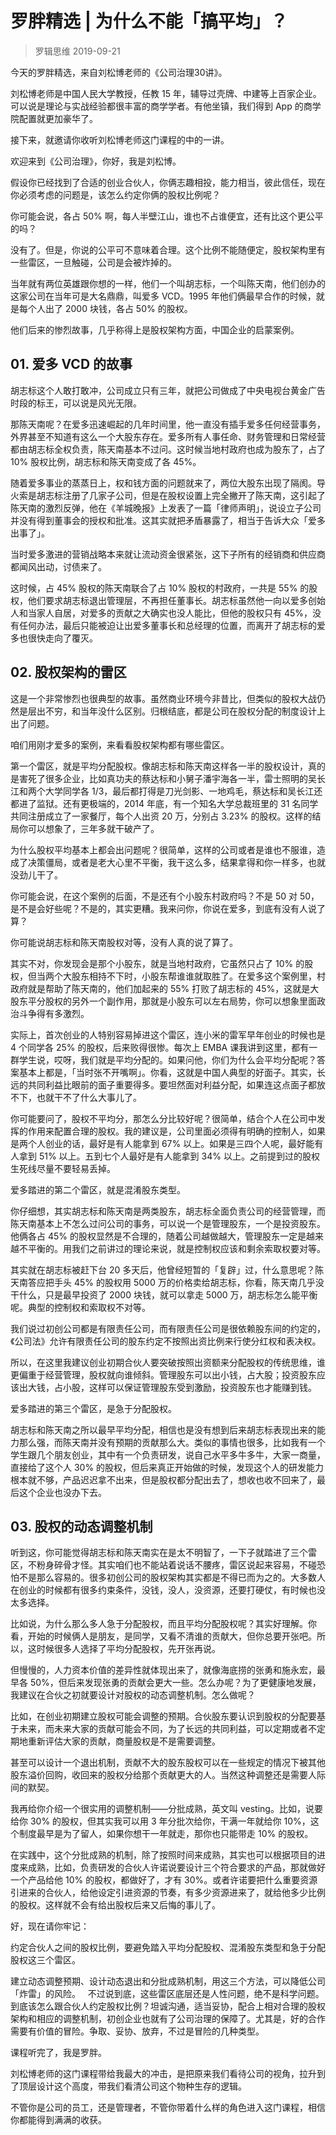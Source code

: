 # 罗胖精选 | 为什么不能「搞平均」？
> 罗辑思维
2019-09-21

今天的罗胖精选，来自刘松博老师的《公司治理30讲》。

刘松博老师是中国人民大学教授，任教 15 年，辅导过壳牌、中建等上百家企业。可以说是理论与实战经验都很丰富的商学学者。有他坐镇，我们得到 App 的商学院配置就更加豪华了。

接下来，就邀请你收听刘松博老师这门课程的中的一讲。

欢迎来到《公司治理》，你好，我是刘松博。

假设你已经找到了合适的创业合伙人，你俩志趣相投，能力相当，彼此信任，现在你必须考虑的问题是，该怎么约定你俩的股权比例呢？

你可能会说，各占 50% 啊，每人半壁江山，谁也不占谁便宜，还有比这个更公平的吗？

没有了。但是，你说的公平可不意味着合理。这个比例不能随便定，股权架构里有一些雷区，一旦触碰，公司是会被炸掉的。

当年就有两位英雄跟你想的一样，他们一个叫胡志标，一个叫陈天南，他们创办的这家公司在当年可是大名鼎鼎，叫爱多 VCD。1995 年他们俩最早合作的时候，就是每个人出了 2000 块钱，各占 50% 的股权。

他们后来的惨烈故事，几乎称得上是股权架构方面，中国企业的启蒙案例。

## 01. 爱多 VCD 的故事

胡志标这个人敢打敢冲，公司成立只有三年，就把公司做成了中央电视台黄金广告时段的标王，可以说是风光无限。

那陈天南呢？在爱多迅速崛起的几年时间里，他一直没有插手爱多任何经营事务，外界甚至不知道有这么一个大股东存在。爱多所有人事任命、财务管理和日常经营都由胡志标全权负责，陈天南基本不过问。这时候当地村政府也成为股东了，占了 10% 股权比例，胡志标和陈天南变成了各 45%。

随着爱多事业的蒸蒸日上，权和钱方面的问题就来了，两位大股东出现了隔阂。导火索是胡志标注册了几家子公司，但是在股权设置上完全撇开了陈天南，这引起了陈天南的激烈反弹，他在《羊城晚报》上发表了一篇「律师声明」，说设立子公司并没有得到董事会的授权和批准。这其实就把矛盾暴露了，相当于告诉大众「爱多出事了」。

当时爱多激进的营销战略本来就让流动资金很紧张，这下子所有的经销商和供应商都闻风出动，讨债来了。

这时候，占 45% 股权的陈天南联合了占 10% 股权的村政府，一共是 55% 的股权，他们要求胡志标退出管理层，不再担任董事长。胡志标虽然他一向以爱多创始人和当家人自居，对爱多的贡献之大确实也没人能比，但他的股权只有 45%，没有任何办法，最后只能被迫让出爱多董事长和总经理的位置，而离开了胡志标的爱多也很快走向了覆灭。

## 02. 股权架构的雷区

这是一个非常惨烈也很典型的故事。虽然商业环境今非昔比，但类似的股权大战仍然是层出不穷，和当年没什么区别。归根结底，都是公司在股权分配的制度设计上出了问题。

咱们用刚才爱多的案例，来看看股权架构都有哪些雷区。

第一个雷区，就是平均分配股权。像胡志标和陈天南这样各一半的股权设计，真的是害死了很多企业，比如真功夫的蔡达标和小舅子潘宇海各一半，雷士照明的吴长江和两个大学同学各 1/3，最后都打得是刀光剑影、一地鸡毛，蔡达标和吴长江还都进了监狱。还有更极端的，2014 年底，有一个知名大学总裁班里的 31 名同学共同注册成立了一家餐厅，每个人出资 20 万，分别占 3.23% 的股权。这样的结局你可以想象了，三年多就干破产了。

为什么股权平均基本上都会出问题呢？很简单，这样的公司或者是谁也不服谁，造成了决策僵局，或者是老大心里不平衡，我干这么多，结果拿得和你一样多，也就没劲儿干了。

你可能会说，在这个案例的后面，不是还有个小股东村政府吗？不是 50 对 50，是不是会好些呢？不是的，其实更糟。我来问你，你说在爱多，到底有没有人说了算？

你可能说胡志标和陈天南股权对等，没有人真的说了算了。

其实不对，你发现会是那个小股东，就是当地村政府，它虽然只占了 10% 的股权，但当两个大股东相持不下时，小股东帮谁谁就取胜了。在爱多这个案例里，村政府就是帮助了陈天南的，他们加起来的 55% 打败了胡志标的 45%，这就是大股东平分股权的另外一个副作用，那就是小股东可以左右局势，你可以想象里面政治斗争得有多激烈。

实际上，首次创业的人特别容易掉进这个雷区，连小米的雷军早年创业的时候也是 4 个同学各 25% 的股权，后来败得很惨。每次上 EMBA 课我讲到这里，都有一群学生说，哎呀，我们就是平均分配的。如果问他，你们为什么会平均分配呢？答案基本上都是，「当时张不开嘴啊」。你看，这就是中国人典型的好面子。其实，长远的共同利益比眼前的面子重要得多。要坦然面对利益分配，如果连这点面子都放不下，也就干不了什么大事儿了。

你可能要问了，股权不平均分，那怎么分比较好呢？很简单，结合个人在公司中发挥的作用来配置合理的股权。我的建议是，公司里面必须得有明确的控制人，如果是两个人创业的话，最好是有人能拿到 67% 以上。如果是三四个人呢，最好能有人拿到 51% 以上。五到七个人最好是有人能拿到 34% 以上。之前提到过的股权生死线尽量不要轻易丢掉。

爱多踏进的第二个雷区，就是混淆股东类型。

你仔细想，其实胡志标和陈天南是两类股东，胡志标全面负责公司的经营管理，而陈天南基本上不怎么过问公司的事务，可以说一个是管理股东，一个是投资股东。他俩各占 45% 的股权显然是不合理的，随着公司越做越大，管理股东一定是越来越不平衡的。用我们之前讲过的理论来说，就是控制权应该和剩余索取权要对等。

其实就在胡志标被赶下台 20 多天后，他曾经短暂的「复辟」过，什么意思呢？陈天南答应把手头 45% 的股权用 5000 万的价格卖给胡志标，你看，陈天南几乎没干什么，只是最早投资了 2000 块钱，就可以拿走 5000 万，胡志标怎么能平衡呢。典型的控制权和索取权不对等。

我们说过初创公司都是有限责任公司，而有限责任公司是很依赖股东间的约定的，《公司法》允许有限责任公司的股东约定不按照出资比例来行使分红权和表决权。

所以，在这里我建议创业初期合伙人要突破按照出资额来分配股权的传统思维，谁更偏重于经营管理，股权就向谁倾斜。管理股东可以出小钱，占大股；投资股东应该出大钱，占小股，这样可以保证管理股东受到激励，投资股东也才能赚到钱。

爱多踏进的第三个雷区，是急于分配股权。

胡志标和陈天南之所以最早平均分配，相信也是没有想到后来胡志标表现出来的能力那么强，而陈天南并没有预期的贡献那么大。类似的事情也很多，比如我有一个学生跟几个朋友创业，其中有一个负责研发，说自己水平多牛多牛，大家一商量，直接给了这个人 30% 的股权，但后来真正开始做的时候，发现这个人的研发能力根本就不够，产品迟迟拿不出来，但是股权都分配出去了，想收也收不回来了，最后这个企业也没办下去。

## 03. 股权的动态调整机制

听到这，你可能觉得胡志标和陈天南实在是太不明智了，一下子就踏进了三个雷区，不粉身碎骨才怪。其实咱们也不能站着说话不腰疼，雷区说起来容易，不碰恐怕不是那么容易的。很多初创公司的股权架构其实都是不得已而为之的。大多数人在创业的时候都有很多约束条件，没钱，没人，没资源，还要打硬仗，有时候也没太多选择。

比如说，为什么那么多人急于分配股权，而且平均分配股权呢？其实好理解。你看，开始的时候俩人是朋友，是同学，又看不清谁的贡献大，但你总要开张吧。所以，这时候很多人选择了平均分配股权，先开张再说。

但慢慢的，人力资本价值的差异性就体现出来了，就像海底捞的张勇和施永宏，最早各 50%，但后来发现张勇的贡献会更大一些。怎么办呢？为了更健康地发展，我建议在合伙之初就要设计对股权的动态调整机制。怎么做呢？

比如，在创业初期建立股权可能会调整的预期。合伙股东要认识到股权的分配要基于未来，而未来大家的贡献可能会不同，为了长远的共同利益，可以定期或者不定期地重新评估大家的贡献，商量股权是不是需要调整。

甚至可以设计一个退出机制，贡献不大的股东股权可以在一些规定的情况下被其他股东溢价回购，收回来的股权分给那个贡献更大的人。当然这种调整还是需要人际间的默契。

我再给你介绍一个很实用的调整机制——分批成熟，英文叫 vesting。比如，说要给你 30% 的股权，但其实我可以用 3 年分批次给你，干满一年就给你 10%，这个制度最早是为了留人，如果你想干一年就走，那你也只能带走 10% 的股权。

在实践中，这个分批成熟的机制，除了按照时间来成熟，其实也可以根据项目的进度来成熟，比如，负责研发的合伙人许诺说要设计三个符合要求的产品，那就做好一个产品给他 10% 的股权，都做好了，才有 30%。或者许诺要把什么重要资源引进来的合伙人，给他设定引进资源的节奏，有多少资源进来了，就给他多少比例的股权。这样就不会有给出股权后来又后悔的事儿了。

好，现在请你牢记：

约定合伙人之间的股权比例，要避免踏入平均分配股权、混淆股东类型和急于分配股权这三个雷区。

建立动态调整预期、设计动态退出和分批成熟机制，用这三个方法，可以降低公司「炸雷」的风险。
 
不过说到底，这些雷区底层还是人性问题，绝不是科学问题。到底该怎么跟合伙人约定股权比例？坦诚沟通，适当妥协，配合上相对合理的股权架构和相应的调整机制，初创企业也就有了公司治理的保障了。尤其是，好的合作需要有价值的冒险。争取、妥协、放弃，不过是冒险的几种类型。

课程听完了，我是罗胖。

刘松博老师的这门课程带给我最大的冲击，是把原来我们看待公司的视角，拉升到了顶层设计这个高度，带我们看清公司这个物种生存的逻辑。

不管你是公司的员工，还是管理者，不管你带着什么样的角色进入这门课程，相信你都能得到满满的收获。

